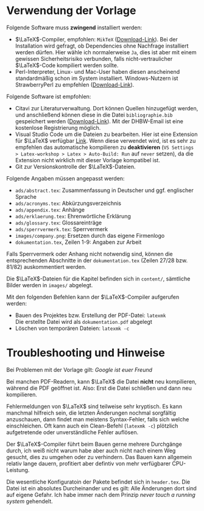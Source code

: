 # Verwendung der Vorlage

Folgende Software muss **zwingend** installiert werden:
- $\LaTeX$-Compiler, empfohlen: `MikTeX` ([Download-Link](https://miktex.org/download)). Bei der Installation wird gefragt, ob Dependencies ohne Nachfrage installiert werden dürfen. Hier wähle ich normalerweise `Ja`, dies ist aber mit einem gewissen Sicherheitsrisiko verbunden, falls nicht-vertraulicher $\LaTeX$-Code kompiliert werden sollte.
- Perl-Interpreter, Linux- und Mac-User haben diesen anscheinend standardmäßig schon im System installiert. Windows-Nutzern ist StrawberryPerl zu empfehlen ([Download-Link](https://strawberryperl.com/)).

Folgende Software ist empfohlen:
- Citavi zur Literaturverwaltung. Dort können Quellen hinzugefügt werden, und anschließend können diese in die Datei `bibliographie.bib` gespeichert werden ([Download-Link](https://www.citavi.com/de)). Mit der DHBW-Email ist eine kostenlose Registrierung möglich.
- Visual Studio Code um die Dateien zu bearbeiten. Hier ist eine Extension für $\LaTeX$ verfügbar [Link](https://marketplace.visualstudio.com/items?itemName=James-Yu.latex-workshop). Wenn diese verwendet wird, ist es sehr zu empfehlen das automatische kompilieren zu **deaktivieren** (`VS Settings > Latex-workshop > Latex > Auto-Build: Run` auf `never` setzen), da die Extension nicht wirklich mit dieser Vorlage kompatibel ist.
- Git zur Versionskontrolle der $\LaTeX$-Dateien.

Folgende Angaben müssen angepasst werden:

- `ads/abstract.tex`: Zusammenfassung in Deutscher und ggf. englischer Sprache
- `ads/acronyms.tex`: Abkürzungsverzeichnis
- `ads/appendix.tex`: Anhänge
- `ads/erklaerung.tex`: Ehrenwörtliche Erklärung
- `ads/glossary.tex`: Glossareinträge
- `ads/sperrvermerk.tex`: Sperrvermerk
- `images/company.png`: Ersetzen durch das eigene Firmenlogo
- `dokumentation.tex`, Zeilen 1-9: Angaben zur Arbeit

Falls Sperrvermerk oder Anhang nicht notwendig sind, können die entsprechenden Abschnitte in der `dokumentation.tex` (Zeilen 27/28 bzw. 81/82) auskommentiert werden.

Die $\LaTeX$-Dateien für die Kapitel befinden sich in `content/`, sämtliche Bilder werden in `images/` abgelegt.

Mit den folgenden Befehlen kann der $\LaTeX$-Compiler aufgerufen werden:

- Bauen des Projektes bzw. Erstellung der PDF-Datei: `latexmk`  
  Die erstellte Datei wird als `dokumentation.pdf` abgelegt
- Löschen von temporären Dateien: `latexmk -c`

# Troubleshooting und Hinweise

Bei Problemen mit der Vorlage gilt: *Google ist euer Freund*

Bei manchen PDF-Readern, kann $\LaTeX$ die Datei **nicht** neu kompilieren, während die PDF geöffnet ist. Also: Erst die Datei schließen und dann neu kompilieren.

Fehlermeldungen von $\LaTeX$ sind teilweise sehr kryptisch. Es kann manchmal hilfreich sein, die letzten Änderungen nochmal sorgfältig anzuschauen, dann findet man meistens Syntax-Fehler, falls sich welche einschleichen. Oft kann auch ein Clean-Befehl (`latexmk -c`) plötzlich aufgetretende oder unverständliche Fehler auflösen.

Der $\LaTeX$-Compiler führt beim Bauen gerne mehrere Durchgänge durch, ich weiß nicht warum habe aber auch nicht nach einem Weg gesucht, dies zu umgehen oder zu verhindern. Das Bauen kann allgemein relativ lange dauern, profitiert aber defintiv von mehr verfügbarer CPU-Leistung.

Die wesentliche Konfiguratoin der Pakete befindet sich in `header.tex`. Die Datei ist ein absolutes Durcheinander und es gilt: Alle Änderungen dort sind auf eigene Gefahr. Ich habe immer nach dem Prinzip *never touch a running system* gehendelt.

